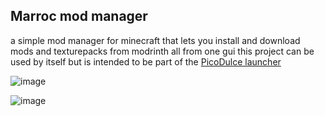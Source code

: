 ## Marroc mod manager

a simple mod manager for minecraft that lets you install and download mods and texturepacks from modrinth all from one gui
this project can be used by itself but is intended to be part of the [PicoDulce launcher](https://github.com/nixietab/picodulce)

![image](https://github.com/nixietab/marroc/assets/75538775/8434a8fc-3885-4f53-a749-55a6d4b26670)

![image](https://github.com/nixietab/marroc/assets/75538775/847d6ee7-dff1-493e-ab94-d8b558dd0462)

